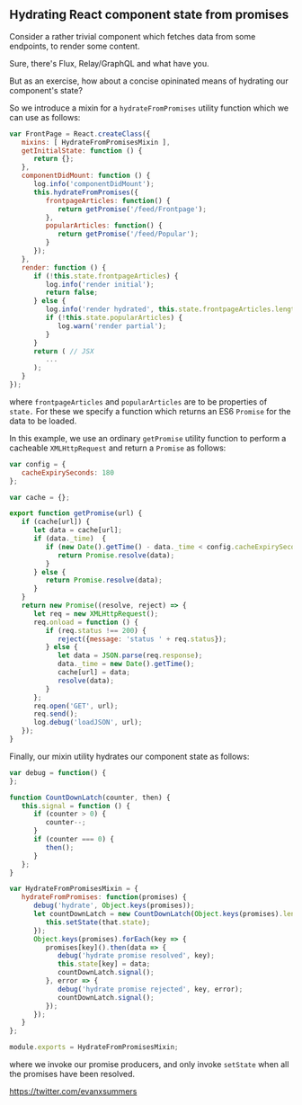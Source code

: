 
## Hydrating React component state from promises 

Consider a rather trivial component which fetches data from some endpoints, to render some content. 

Sure, there's Flux, Relay/GraphQL and what have you.

But as an exercise, how about a concise opininated means of hydrating our component's state?

So we introduce a mixin for a `hydrateFromPromises` utility function which we can use as follows:

```javascript
var FrontPage = React.createClass({
   mixins: [ HydrateFromPromisesMixin ],
   getInitialState: function () {
      return {};
   },   
   componentDidMount: function () {
      log.info('componentDidMount');
      this.hydrateFromPromises({
         frontpageArticles: function() {
            return getPromise('/feed/Frontpage');
         },
         popularArticles: function() {
            return getPromise('/feed/Popular');
         }
      });
   },
   render: function () {
      if (!this.state.frontpageArticles) {
         log.info('render initial');
         return false;
      } else {
         log.info('render hydrated', this.state.frontpageArticles.length);
         if (!this.state.popularArticles) {
            log.warn('render partial');
         }
      }
      return ( // JSX 
         ... 
      );
   }
});
```
where `frontpageArticles` and `popularArticles` are to be properties of `state.` For these we specify a function which returns an ES6 `Promise` for the data to be loaded.

In this example, we use an ordinary `getPromise` utility function to perform a cacheable `XMLHttpRequest` and return a `Promise` as follows:
```javascript
var config = {
   cacheExpirySeconds: 180
};

var cache = {};

export function getPromise(url) {
   if (cache[url]) {
      let data = cache[url];
      if (data._time)  {
         if (new Date().getTime() - data._time < config.cacheExpirySeconds*1000) {
            return Promise.resolve(data);
         }
      } else {
         return Promise.resolve(data);
      }
   }
   return new Promise((resolve, reject) => {
      let req = new XMLHttpRequest();
      req.onload = function () {
         if (req.status !== 200) {
            reject({message: 'status ' + req.status});
         } else {
            let data = JSON.parse(req.response);
            data._time = new Date().getTime();
            cache[url] = data;
            resolve(data);
         }
      };
      req.open('GET', url);
      req.send();
      log.debug('loadJSON', url);
   });
}
```

Finally, our mixin utility hydrates our component state as follows:
```javascript
var debug = function() {   
};

function CountDownLatch(counter, then) {
   this.signal = function () {
      if (counter > 0) {
         counter--;
      }
      if (counter === 0) {
         then();
      }
   };
}

var HydrateFromPromisesMixin = {
   hydrateFromPromises: function(promises) {
      debug('hydrate', Object.keys(promises));
      let countDownLatch = new CountDownLatch(Object.keys(promises).length, () => {
         this.setState(that.state);
      });
      Object.keys(promises).forEach(key => {
         promises[key]().then(data => {
            debug('hydrate promise resolved', key);
            this.state[key] = data;
            countDownLatch.signal();
         }, error => {
            debug('hydrate promise rejected', key, error);
            countDownLatch.signal();
         });
      });
   }
};

module.exports = HydrateFromPromisesMixin;
```
where we invoke our promise producers, and only invoke `setState` when all the promises have been resolved.

https://twitter.com/evanxsummers

